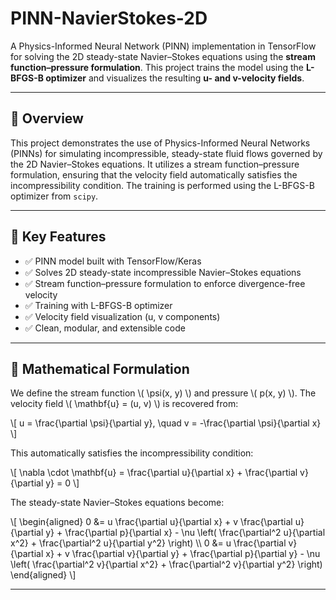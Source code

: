 # PINN-NavierStokes-2D

A Physics-Informed Neural Network (PINN) implementation in TensorFlow for solving the 2D steady-state Navier–Stokes equations using the **stream function–pressure formulation**. This project trains the model using the **L-BFGS-B optimizer** and visualizes the resulting **u- and v-velocity fields**.

---

## 🚀 Overview

This project demonstrates the use of Physics-Informed Neural Networks (PINNs) for simulating incompressible, steady-state fluid flows governed by the 2D Navier–Stokes equations. It utilizes a stream function–pressure formulation, ensuring that the velocity field automatically satisfies the incompressibility condition. The training is performed using the L-BFGS-B optimizer from `scipy`.

---

## 🧠 Key Features

- ✅ PINN model built with TensorFlow/Keras  
- ✅ Solves 2D steady-state incompressible Navier–Stokes equations  
- ✅ Stream function–pressure formulation to enforce divergence-free velocity  
- ✅ Training with L-BFGS-B optimizer  
- ✅ Velocity field visualization (u, v components)  
- ✅ Clean, modular, and extensible code  

---

## 🧮 Mathematical Formulation

We define the stream function \\( \psi(x, y) \\) and pressure \\( p(x, y) \\). The velocity field \\( \mathbf{u} = (u, v) \\) is recovered from:

\\[
u = \frac{\partial \psi}{\partial y}, \quad
v = -\frac{\partial \psi}{\partial x}
\\]

This automatically satisfies the incompressibility condition:

\\[
\nabla \cdot \mathbf{u} = \frac{\partial u}{\partial x} + \frac{\partial v}{\partial y} = 0
\\]

The steady-state Navier–Stokes equations become:

\\[
\begin{aligned}
0 &= u \frac{\partial u}{\partial x} + v \frac{\partial u}{\partial y} + \frac{\partial p}{\partial x} - \nu \left( \frac{\partial^2 u}{\partial x^2} + \frac{\partial^2 u}{\partial y^2} \right) \\\\
0 &= u \frac{\partial v}{\partial x} + v \frac{\partial v}{\partial y} + \frac{\partial p}{\partial y} - \nu \left( \frac{\partial^2 v}{\partial x^2} + \frac{\partial^2 v}{\partial y^2} \right)
\end{aligned}
\\]

---


